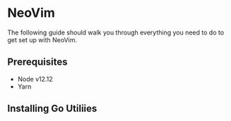# NeoVim

The following guide should walk you through everything you need to do to get set up with NeoVim.

## Prerequisites

- Node v12.12
- Yarn

## Installing Go Utiliies

